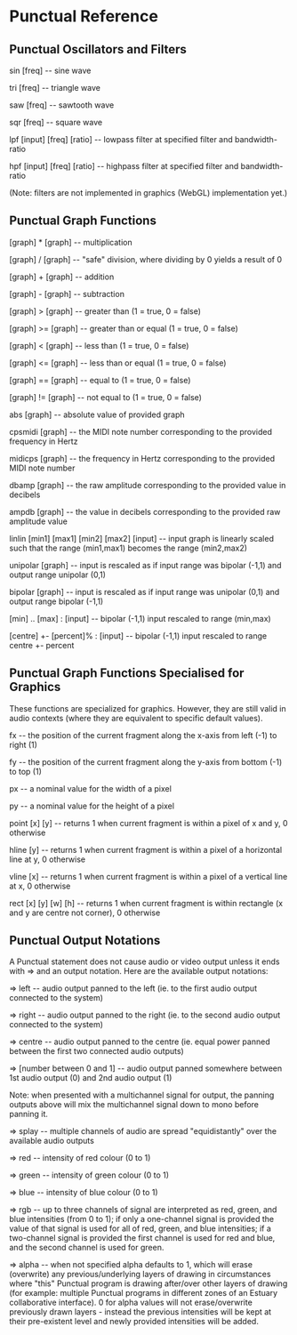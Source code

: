 # Punctual Reference

## Punctual Oscillators and Filters

sin [freq] -- sine wave

tri [freq] -- triangle wave

saw [freq] -- sawtooth wave

sqr [freq] -- square wave

lpf [input] [freq] [ratio] -- lowpass filter at specified filter and bandwidth-ratio

hpf [input] [freq] [ratio] -- highpass filter at specified filter and bandwidth-ratio

(Note: filters are not implemented in graphics (WebGL) implementation yet.)

## Punctual Graph Functions

[graph] * [graph] -- multiplication

[graph] / [graph] -- "safe" division, where dividing by 0 yields a result of 0

[graph] + [graph] -- addition

[graph] - [graph] -- subtraction

[graph] > [graph] -- greater than (1 = true, 0 = false)

[graph] >= [graph] -- greater than or equal (1 = true, 0 = false)

[graph] < [graph] -- less than (1 = true, 0 = false)

[graph] <= [graph] -- less than or equal (1 = true, 0 = false)

[graph] == [graph] -- equal to (1 = true, 0 = false)

[graph] != [graph] -- not equal to (1 = true, 0 = false)

abs [graph] -- absolute value of provided graph

cpsmidi [graph] -- the MIDI note number corresponding to the provided frequency in Hertz

midicps [graph] -- the frequency in Hertz corresponding to the provided MIDI note number

dbamp [graph] -- the raw amplitude corresponding to the provided value in decibels

ampdb [graph] -- the value in decibels corresponding to the provided raw amplitude value

linlin [min1] [max1] [min2] [max2] [input] -- input graph is linearly scaled such that the range (min1,max1) becomes the range (min2,max2)

unipolar [graph] -- input is rescaled as if input range was bipolar (-1,1) and output range unipolar (0,1)

bipolar [graph] -- input is rescaled as if input range was unipolar (0,1) and output range bipolar (-1,1)

[min] .. [max] : [input] -- bipolar (-1,1) input rescaled to range (min,max)

[centre] +- [percent]% : [input] -- bipolar (-1,1) input rescaled to range centre +- percent

## Punctual Graph Functions Specialised for Graphics

These functions are specialized for graphics. However, they are still valid in
audio contexts (where they are equivalent to specific default values).

fx -- the position of the current fragment along the x-axis from left (-1) to right (1)

fy -- the position of the current fragment along the y-axis from bottom (-1) to top (1)

px -- a nominal value for the width of a pixel

py -- a nominal value for the height of a pixel

point [x] [y] -- returns 1 when current fragment is within a pixel of x and y, 0 otherwise

hline [y] -- returns 1 when current fragment is within a pixel of a horizontal line at y, 0 otherwise

vline [x] -- returns 1 when current fragment is within a pixel of a vertical line at x, 0 otherwise

rect [x] [y] [w] [h] -- returns 1 when current fragment is within rectangle (x and y are centre not corner), 0 otherwise

## Punctual Output Notations

A Punctual statement does not cause audio or video output unless it ends with => and an output notation. Here are the available output notations:

=> left -- audio output panned to the left (ie. to the first audio output connected to the system)

=> right -- audio output panned to the right (ie. to the second audio output connected to the system)

=> centre -- audio output panned to the centre (ie. equal power panned between the first two connected audio outputs)

=> [number between 0 and 1] -- audio output panned somewhere between 1st audio output (0) and 2nd audio output (1)

Note: when presented with a multichannel signal for output, the panning outputs above will mix the multichannel signal down to mono before panning it.

=> splay -- multiple channels of audio are spread "equidistantly" over the available audio outputs

=> red -- intensity of red colour (0 to 1)

=> green -- intensity of green colour (0 to 1)

=> blue -- intensity of blue colour (0 to 1)

=> rgb -- up to three channels of signal are interpreted as red, green, and blue intensities (from 0 to 1); if only a one-channel signal is provided the value of that signal is used for all of red, green, and blue intensities; if a two-channel signal is provided the first channel is used for red and blue, and the second channel is used for green.

=> alpha -- when not specified alpha defaults to 1, which will erase (overwrite) any previous/underlying layers of drawing in circumstances where "this" Punctual program is drawing after/over other layers of drawing (for example: multiple Punctual programs in different zones of an Estuary collaborative interface). 0 for alpha values will not erase/overwrite previously drawn layers - instead the previous intensities will be kept at their pre-existent level and newly provided intensities will be added.
